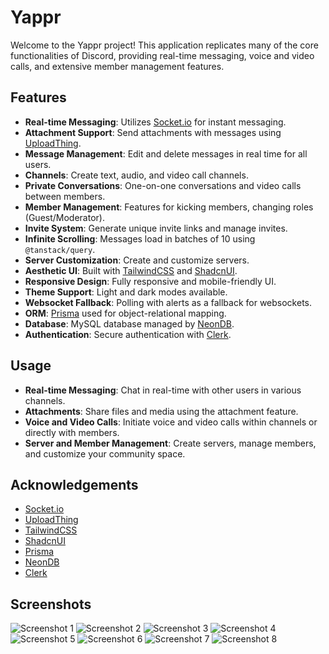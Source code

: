 # Yappr

Welcome to the Yappr project! This application replicates many of the core functionalities of Discord, providing real-time messaging, voice and video calls, and extensive member management features.

## Features

- **Real-time Messaging**: Utilizes [Socket.io](https://socket.io/) for instant messaging.
- **Attachment Support**: Send attachments with messages using [UploadThing](https://uploadthing.com/).
- **Message Management**: Edit and delete messages in real time for all users.
- **Channels**: Create text, audio, and video call channels.
- **Private Conversations**: One-on-one conversations and video calls between members.
- **Member Management**: Features for kicking members, changing roles (Guest/Moderator).
- **Invite System**: Generate unique invite links and manage invites.
- **Infinite Scrolling**: Messages load in batches of 10 using `@tanstack/query`.
- **Server Customization**: Create and customize servers.
- **Aesthetic UI**: Built with [TailwindCSS](https://tailwindcss.com/) and [ShadcnUI](https://shadcnui.com/).
- **Responsive Design**: Fully responsive and mobile-friendly UI.
- **Theme Support**: Light and dark modes available.
- **Websocket Fallback**: Polling with alerts as a fallback for websockets.
- **ORM**: [Prisma](https://www.prisma.io/) used for object-relational mapping.
- **Database**: MySQL database managed by [NeonDB](https://neon.tech/).
- **Authentication**: Secure authentication with [Clerk](https://clerk.dev/).

## Usage

- **Real-time Messaging**: Chat in real-time with other users in various channels.
- **Attachments**: Share files and media using the attachment feature.
- **Voice and Video Calls**: Initiate voice and video calls within channels or directly with members.
- **Server and Member Management**: Create servers, manage members, and customize your community space.

## Acknowledgements

- [Socket.io](https://socket.io/)
- [UploadThing](https://uploadthing.com/)
- [TailwindCSS](https://tailwindcss.com/)
- [ShadcnUI](https://shadcnui.com/)
- [Prisma](https://www.prisma.io/)
- [NeonDB](https://neon.tech/)
- [Clerk](https://clerk.dev/)

## Screenshots
![Screenshot 1](https://github.com/user-attachments/assets/c53405f3-6314-452f-b182-bf971a3b98d8)
![Screenshot 2](https://github.com/user-attachments/assets/7b695201-50c3-48bc-ab4d-d7937873acdc)
![Screenshot 3](https://github.com/user-attachments/assets/afc50350-5e84-4ee0-abc5-d78eee3ebca6)
![Screenshot 4](https://github.com/user-attachments/assets/b8baf83f-026f-46ea-9586-7f174d0d8db7)
![Screenshot 5](https://github.com/user-attachments/assets/3fcf8930-28b5-40f7-988a-e9ba08764375)
![Screenshot 6](https://github.com/user-attachments/assets/18af132b-21eb-451d-bab1-0c842d27b7f2)
![Screenshot 7](https://github.com/user-attachments/assets/0fa3b1b2-c4be-4771-9232-ba9bdb8e4332)
![Screenshot 8](https://github.com/user-attachments/assets/e6c3a437-6fa4-4d95-a7db-c5b45cc21235)


